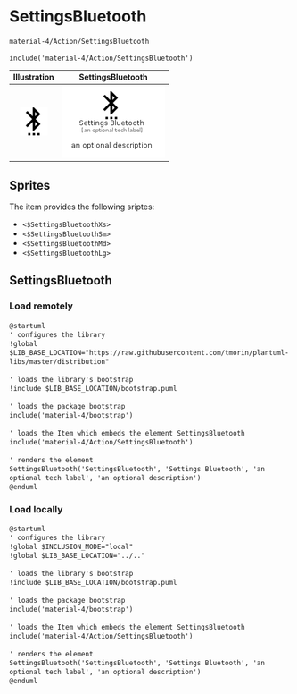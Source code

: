 # SettingsBluetooth


```text
material-4/Action/SettingsBluetooth
```

```text
include('material-4/Action/SettingsBluetooth')
```



| Illustration | SettingsBluetooth |
| :---: | :---: |
| ![illustration for Illustration](../../material-4/Action/SettingsBluetooth.png) | ![illustration for SettingsBluetooth](../../material-4/Action/SettingsBluetooth.Local.png) |



## Sprites
The item provides the following sriptes:

- `<$SettingsBluetoothXs>`
- `<$SettingsBluetoothSm>`
- `<$SettingsBluetoothMd>`
- `<$SettingsBluetoothLg>`





## SettingsBluetooth

### Load remotely
```plantuml
@startuml
' configures the library
!global $LIB_BASE_LOCATION="https://raw.githubusercontent.com/tmorin/plantuml-libs/master/distribution"

' loads the library's bootstrap
!include $LIB_BASE_LOCATION/bootstrap.puml

' loads the package bootstrap
include('material-4/bootstrap')

' loads the Item which embeds the element SettingsBluetooth
include('material-4/Action/SettingsBluetooth')

' renders the element
SettingsBluetooth('SettingsBluetooth', 'Settings Bluetooth', 'an optional tech label', 'an optional description')
@enduml
```

### Load locally
```plantuml
@startuml
' configures the library
!global $INCLUSION_MODE="local"
!global $LIB_BASE_LOCATION="../.."

' loads the library's bootstrap
!include $LIB_BASE_LOCATION/bootstrap.puml

' loads the package bootstrap
include('material-4/bootstrap')

' loads the Item which embeds the element SettingsBluetooth
include('material-4/Action/SettingsBluetooth')

' renders the element
SettingsBluetooth('SettingsBluetooth', 'Settings Bluetooth', 'an optional tech label', 'an optional description')
@enduml
```

